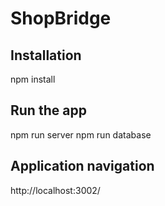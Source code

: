 # ShopBridge

## Installation
npm install

## Run the app
npm run server
npm run database

## Application navigation 
http://localhost:3002/

